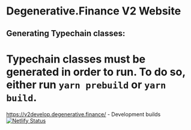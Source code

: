 # Degenerative.Finance V2 Website

## Generating Typechain classes:

Typechain classes must be generated in order to run. To do so, either run `yarn prebuild` or `yarn build`.
=======

https://v2develop.degenerative.finance/ - Development builds
<a href="https://app.netlify.com/sites/suspicious-swartz-42cd93/deploys" target="_blank">![Netlify Status](https://api.netlify.com/api/v1/badges/c205b32a-41de-4570-8e8d-7d1637be2caf/deploy-status)</a>
